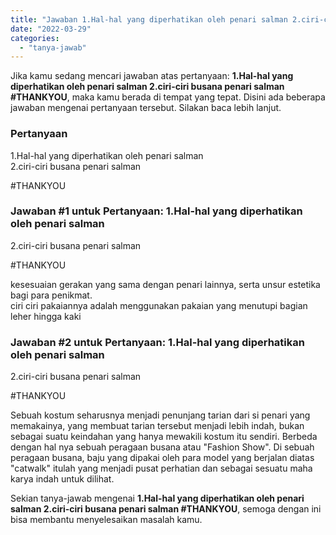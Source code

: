 ```yaml
---
title: "Jawaban 1.Hal-hal yang diperhatikan oleh penari salman 2.ciri-ciri busana penari salman #THANKYOU"
date: "2022-03-29"
categories: 
  - "tanya-jawab"
---
```


Jika kamu sedang mencari jawaban atas pertanyaan: **1.Hal-hal yang diperhatikan oleh penari salman 2.ciri-ciri busana penari salman #THANKYOU**, maka kamu berada di tempat yang tepat. Disini ada beberapa jawaban mengenai pertanyaan tersebut. Silakan baca lebih lanjut.

### Pertanyaan

1.Hal-hal yang diperhatikan oleh penari salman  
2.ciri-ciri busana penari salman  
  
  
  
  
#THANKYOU  

### Jawaban #1 untuk Pertanyaan: 1.Hal-hal yang diperhatikan oleh penari salman  
2.ciri-ciri busana penari salman  
  
  
  
  
#THANKYOU  

kesesuaian gerakan yang sama dengan penari lainnya, serta unsur estetika bagi para penikmat.  
ciri ciri pakaiannya adalah menggunakan pakaian yang menutupi bagian leher hingga kaki  

### Jawaban #2 untuk Pertanyaan: 1.Hal-hal yang diperhatikan oleh penari salman  
2.ciri-ciri busana penari salman  
  
  
  
  
#THANKYOU  

Sebuah kostum seharusnya menjadi penunjang tarian dari si penari yang memakainya, yang membuat tarian tersebut menjadi lebih indah, bukan sebagai suatu keindahan yang hanya mewakili kostum itu sendiri. Berbeda dengan hal nya sebuah peragaan busana atau "Fashion Show". Di sebuah peragaan busana, baju yang dipakai oleh para model yang berjalan diatas "catwalk" itulah yang menjadi pusat perhatian dan sebagai sesuatu maha karya indah untuk dilihat.  

Sekian tanya-jawab mengenai **1.Hal-hal yang diperhatikan oleh penari salman 2.ciri-ciri busana penari salman #THANKYOU**, semoga dengan ini bisa membantu menyelesaikan masalah kamu.
